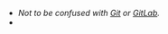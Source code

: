 - *Not to be confused with *[Git](https://en.wikipedia.org/wiki/Git)* or *[GitLab](https://en.wikipedia.org/wiki/GitLab)*.*
-